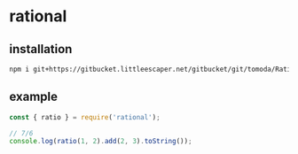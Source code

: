 # rational

## installation

```sh
npm i git+https://gitbucket.littleescaper.net/gitbucket/git/tomoda/Rational.git
```

## example

```js
const { ratio } = require('rational');

// 7/6
console.log(ratio(1, 2).add(2, 3).toString());
```
